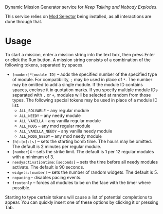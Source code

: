 Dynamic Mission Generator service for _Keep Talking and Nobody Explodes_.

This service relies on [Mod Selector](https://steamcommunity.com/sharedfiles/filedetails/?id=801400247) being installed, as all interactions are done through that.

# Usage

To start a mission, enter a mission string into the text box, then press Enter or click the Run button. A mission string consists of a combination of the following tokens, separated by spaces.

* `[number]*[module ID]` – adds the specified number of the specified type of module. For compatibility, `;` may be used in place of `*`. The number may be omitted to add a single module. If the module ID contains spaces, enclose it in quotation marks. If you specify multiple module IDs separated with `,` or `+`, modules will be selected at random from those types. The following special tokens may be used in place of a module ID list:
  * `ALL_SOLVABLE` – any regular module
  * `ALL_NEEDY` – any needy module
  * `ALL_VANILLA` – any vanilla regular module
  * `ALL_MODS` – any mod regular module
  * `ALL_VANILLA_NEEDY` – any vanilla needy module
  * `ALL_MODS_NEEDY` – any mod needy module
* `[h]:[m]:[s]` – sets the starting bomb time. The hours may be omitted. The default is 2 minutes per regular module.
* `[number]X` – sets the strike limit. The default is 1 per 12 regular modules with a minimum of 3.
* `needyactivationtime:[seconds]` – sets the time before all needy modules activate. The default is 90 seconds.
* `widgets:[number]` – sets the number of random widgets. The default is 5.
* `nopacing` – disables pacing events.
* `frontonly` – forces all modules to be on the face with the timer where possible.

Starting to type certain tokens will cause a list of potential completions to appear. You can quickly insert one of these options by clicking it or pressing Tab.
